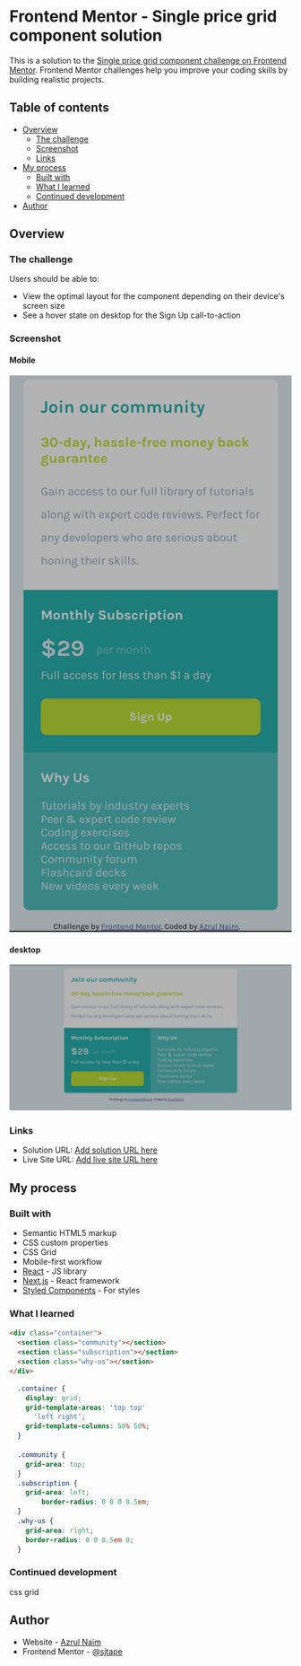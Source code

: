 # Frontend Mentor - Single price grid component solution

This is a solution to the [Single price grid component challenge on Frontend Mentor](https://www.frontendmentor.io/challenges/single-price-grid-component-5ce41129d0ff452fec5abbbc). Frontend Mentor challenges help you improve your coding skills by building realistic projects. 

## Table of contents

- [Overview](#overview)
  - [The challenge](#the-challenge)
  - [Screenshot](#screenshot)
  - [Links](#links)
- [My process](#my-process)
  - [Built with](#built-with)
  - [What I learned](#what-i-learned)
  - [Continued development](#continued-development)
- [Author](#author)



## Overview

### The challenge

Users should be able to:

- View the optimal layout for the component depending on their device's screen size
- See a hover state on desktop for the Sign Up call-to-action

### Screenshot
#### Mobile
![mobile view](./images/Mobile-view.jpg)

#### desktop
![desktop view](./images/desktop-view.jpg)



### Links

- Solution URL: [Add solution URL here](https://your-solution-url.com)
- Live Site URL: [Add live site URL here](https://your-live-site-url.com)

## My process

### Built with

- Semantic HTML5 markup
- CSS custom properties
- CSS Grid
- Mobile-first workflow
- [React](https://reactjs.org/) - JS library
- [Next.js](https://nextjs.org/) - React framework
- [Styled Components](https://styled-components.com/) - For styles


### What I learned

```html
<div class="container">
  <section class="community"></section>
  <section class="subscription"></section>
  <section class="why-us"></section>
</div>
```
```css
  .container {
    display: grid;
    grid-template-areas: 'top top'
      'left right';
    grid-template-columns: 50% 50%;
  }
  
  .community {
    grid-area: top;
  }
  .subscription {
    grid-area: left;
        border-radius: 0 0 0 0.5em;
  }
  .why-us {
    grid-area: right;
    border-radius: 0 0 0.5em 0;
  }
```



### Continued development

css grid


## Author

- Website - [Azrul Naim](https://www.sjtape.github.io)
- Frontend Mentor - [@sjtape](https://www.frontendmentor.io/profile/sjtape)

